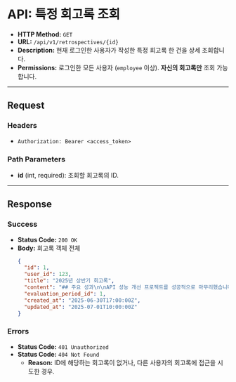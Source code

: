 # API: 특정 회고록 조회

- **HTTP Method:** `GET`
- **URL:** `/api/v1/retrospectives/{id}`
- **Description:** 현재 로그인한 사용자가 작성한 특정 회고록 한 건을 상세 조회합니다.
- **Permissions:** 로그인한 모든 사용자 (`employee` 이상). **자신의 회고록만** 조회 가능합니다.

---

## Request

### Headers
- `Authorization: Bearer <access_token>`

### Path Parameters
- **id** (int, required): 조회할 회고록의 ID.

---

## Response

### Success
- **Status Code:** `200 OK`
- **Body:** 회고록 객체 전체
  ```json
  {
    "id": 1,
    "user_id": 123,
    "title": "2025년 상반기 회고록",
    "content": "## 주요 성과\n\nAPI 성능 개선 프로젝트를 성공적으로 마무리했습니다...",
    "evaluation_period_id": 1,
    "created_at": "2025-06-30T17:00:00Z",
    "updated_at": "2025-07-01T10:00:00Z"
  }
  ```

### Errors
- **Status Code:** `401 Unauthorized`
- **Status Code:** `404 Not Found`
  - **Reason:** ID에 해당하는 회고록이 없거나, 다른 사용자의 회고록에 접근을 시도한 경우.
